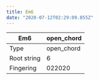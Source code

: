 ```yaml
---
title: Em6
date: "2020-07-12T02:29:09.855Z"
---
```


|Em6|open_chord|
|---|---|
|Type|open_chord|
|Root string|6|
|Fingering|022020|


